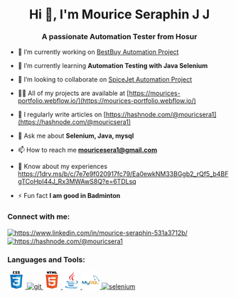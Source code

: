 <h1 align="center">Hi 👋, I'm Mourice Seraphin J J</h1>
<h3 align="center">A passionate Automation Tester from Hosur</h3>

- 🔭 I’m currently working on [BestBuy Automation Project](https://github.com/Mousera1/testproject/tree/master)

- 🌱 I’m currently learning **Automation Testing with Java Selenium**

- 👯 I’m looking to collaborate on [SpiceJet Automation Project](https://github.com/Mousera1/NewProject2/tree/master)

- 👨‍💻 All of my projects are available at [https://mourices-portfolio.webflow.io/](https://mourices-portfolio.webflow.io/)

- 📝 I regularly write articles on [https://hashnode.com/@mouricsera1](https://hashnode.com/@mouricsera1)

- 💬 Ask me about **Selenium, Java, mysql**

- 📫 How to reach me **mouricesera1@gmail.com**

- 📄 Know about my experiences https://1drv.ms/b/c/7e7e9f020917fc79/Ea0ewkNM33BGgb2_rQf5_b4BFgTCoHpI44J_Rx3MWAwS8Q?e=6TDLsq

- ⚡ Fun fact **I am good in Badminton**

<h3 align="left">Connect with me:</h3>
<p align="left">
<a href="https://linkedin.com/in/https://www.linkedin.com/in/mourice-seraphin-531a3712b/" target="blank"><img align="center" src="https://raw.githubusercontent.com/rahuldkjain/github-profile-readme-generator/master/src/images/icons/Social/linked-in-alt.svg" alt="https://www.linkedin.com/in/mourice-seraphin-531a3712b/" height="30" width="40" /></a>
<a href="https://hashnode.com/https://hashnode.com/@mouricsera1" target="blank"><img align="center" src="https://raw.githubusercontent.com/rahuldkjain/github-profile-readme-generator/master/src/images/icons/Social/hashnode.svg" alt="https://hashnode.com/@mouricsera1" height="30" width="40" /></a>
</p>

<h3 align="left">Languages and Tools:</h3>
<p align="left"> <a href="https://www.w3schools.com/css/" target="_blank" rel="noreferrer"> <img src="https://raw.githubusercontent.com/devicons/devicon/master/icons/css3/css3-original-wordmark.svg" alt="css3" width="40" height="40"/> </a> <a href="https://git-scm.com/" target="_blank" rel="noreferrer"> <img src="https://www.vectorlogo.zone/logos/git-scm/git-scm-icon.svg" alt="git" width="40" height="40"/> </a> <a href="https://www.w3.org/html/" target="_blank" rel="noreferrer"> <img src="https://raw.githubusercontent.com/devicons/devicon/master/icons/html5/html5-original-wordmark.svg" alt="html5" width="40" height="40"/> </a> <a href="https://www.java.com" target="_blank" rel="noreferrer"> <img src="https://raw.githubusercontent.com/devicons/devicon/master/icons/java/java-original.svg" alt="java" width="40" height="40"/> </a> <a href="https://www.mysql.com/" target="_blank" rel="noreferrer"> <img src="https://raw.githubusercontent.com/devicons/devicon/master/icons/mysql/mysql-original-wordmark.svg" alt="mysql" width="40" height="40"/> </a> <a href="https://www.selenium.dev" target="_blank" rel="noreferrer"> <img src="https://raw.githubusercontent.com/detain/svg-logos/780f25886640cef088af994181646db2f6b1a3f8/svg/selenium-logo.svg" alt="selenium" width="40" height="40"/> </a> </p>
